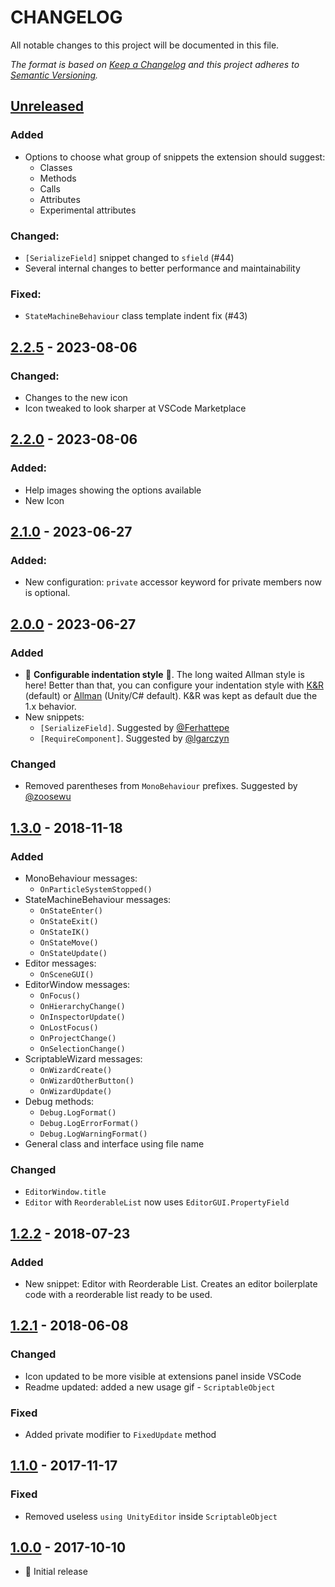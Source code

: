 # CHANGELOG

All notable changes to this project will be documented in this file.

_The format is based on [Keep a Changelog](http://keepachangelog.com/en/1.0.0/)
and this project adheres to [Semantic Versioning](http://semver.org/spec/v2.0.0.html)._

## [Unreleased]

### Added

-  Options to choose what group of snippets the extension should suggest:
   -  Classes
   -  Methods
   -  Calls
   -  Attributes
   -  Experimental attributes

### Changed:

-  `[SerializeField]` snippet changed to `sfield` (#44)
-  Several internal changes to better performance and maintainability

### Fixed:

-  `StateMachineBehaviour` class template indent fix (#43)

## [2.2.5] - 2023-08-06

### Changed:

-  Changes to the new icon
-  Icon tweaked to look sharper at VSCode Marketplace

## [2.2.0] - 2023-08-06

### Added:

-  Help images showing the options available
-  New Icon

## [2.1.0] - 2023-06-27

### Added:

-  New configuration: `private` accessor keyword for private members now is optional.

## [2.0.0] - 2023-06-27

### Added

-  🎉 **Configurable indentation style** 🎉. The long waited Allman style is here! Better than that, you can configure your indentation style with [K&R](https://en.wikipedia.org/wiki/Indentation_style#K&R_style) (default) or [Allman](https://en.wikipedia.org/wiki/Indentation_style#Allman_style) (Unity/C# default). K&R was kept as default due the 1.x behavior.
-  New snippets:
   -  `[SerializeField]`. Suggested by [@Ferhattepe](https://github.com/Ferhattepe)
   -  `[RequireComponent]`. Suggested by [@lgarczyn](https://github.com/lgarczyn)

### Changed

-  Removed parentheses from `MonoBehaviour` prefixes. Suggested by [@zoosewu](https://github.com/zoosewu)

## [1.3.0] - 2018-11-18

### Added

-  MonoBehaviour messages:
   -  `OnParticleSystemStopped()`
-  StateMachineBehaviour messages:
   -  `OnStateEnter()`
   -  `OnStateExit()`
   -  `OnStateIK()`
   -  `OnStateMove()`
   -  `OnStateUpdate()`
-  Editor messages:
   -  `OnSceneGUI()`
-  EditorWindow messages:
   -  `OnFocus()`
   -  `OnHierarchyChange()`
   -  `OnInspectorUpdate()`
   -  `OnLostFocus()`
   -  `OnProjectChange()`
   -  `OnSelectionChange()`
-  ScriptableWizard messages:
   -  `OnWizardCreate()`
   -  `OnWizardOtherButton()`
   -  `OnWizardUpdate()`
-  Debug methods:
   -  `Debug.LogFormat()`
   -  `Debug.LogErrorFormat()`
   -  `Debug.LogWarningFormat()`
-  General class and interface using file name

### Changed

-  `EditorWindow.title`
-  `Editor` with `ReorderableList` now uses `EditorGUI.PropertyField`

## [1.2.2] - 2018-07-23

### Added

-  New snippet: Editor with Reorderable List. Creates an editor boilerplate code with a reorderable list ready to be used.

## [1.2.1] - 2018-06-08

### Changed

-  Icon updated to be more visible at extensions panel inside VSCode
-  Readme updated: added a new usage gif - `ScriptableObject`

### Fixed

-  Added private modifier to `FixedUpdate` method

## [1.1.0] - 2017-11-17

### Fixed

-  Removed useless `using UnityEditor` inside `ScriptableObject`

## [1.0.0] - 2017-10-10

-  :tada: Initial release

[Unreleased]: https://github.com/kleber-swf/vscode-unity-code-snippets/tree/master
[2.2.5]: https://github.com/kleber-swf/vscode-unity-code-snippets/releases/2.2.5
[2.2.0]: https://github.com/kleber-swf/vscode-unity-code-snippets/releases/2.2.0
[2.1.0]: https://github.com/kleber-swf/vscode-unity-code-snippets/releases/tag/2.1.0
[2.0.0]: https://github.com/kleber-swf/vscode-unity-code-snippets/releases/2.0.0
[1.3.0]: https://github.com/kleber-swf/vscode-unity-code-snippets/releases/1.3.0
[1.2.2]: https://github.com/kleber-swf/vscode-unity-code-snippets/releases/1.2.2
[1.2.1]: https://github.com/kleber-swf/vscode-unity-code-snippets/releases/1.2.1
[1.1.0]: https://github.com/kleber-swf/vscode-unity-code-snippets/releases/1.1.0
[1.0.0]: https://github.com/kleber-swf/vscode-unity-code-snippets/releases/1.0.0
